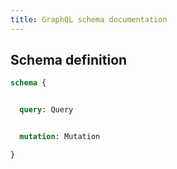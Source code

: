 ```yaml
---
title: GraphQL schema documentation
---
```




## Schema definition
```graphql
schema {


  query: Query


  mutation: Mutation

}
```
